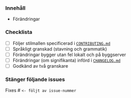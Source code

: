 ### Innehåll

- Förändringar

### Checklista

- [ ] Följer stilmallen specificerad i [`CONTRIBUTING.md`](../blob/master/.github/CONTRIBUTING.md)
- [ ] Språkligt granskad (stavning och grammatik)
- [ ] Förändringar bygger utan fel lokalt och på byggserver
- [ ] Förändringar (om signifikanta) införd i [`CHANGELOG.md`](../blob/master/CHANGELOG.md)
- [ ] Godkänd av två granskare

### Stänger följande issues

Fixes # `<- följt av issue-nummer`
